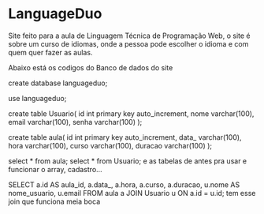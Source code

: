 # LanguageDuo
Site feito para a aula de  Linguagem Técnica de Programação Web, o site é sobre um curso de idiomas, onde a pessoa pode escolher o idioma e com quem quer fazer as aulas.

Abaixo está os codigos do Banco de dados do site

create database languageduo;

use languageduo;


create table Usuario(
id int primary key auto_increment,
nome varchar(100),
email varchar(100),
senha varchar(100)
);

create table aula(
id int primary key auto_increment,
data_ varchar(100),
hora varchar(100),
curso varchar(100),
duracao varchar(100)
);



select * from aula;
select * from Usuario;  e as tabelas de antes pra usar e funcionar o array, cadastro...

SELECT 
    a.id AS aula_id,
    a.data_,
    a.hora,
    a.curso,
    a.duracao,
    u.nome AS nome_usuario,
    u.email
FROM aula a
JOIN Usuario u ON a.id = u.id; tem esse join que funciona meia boca
